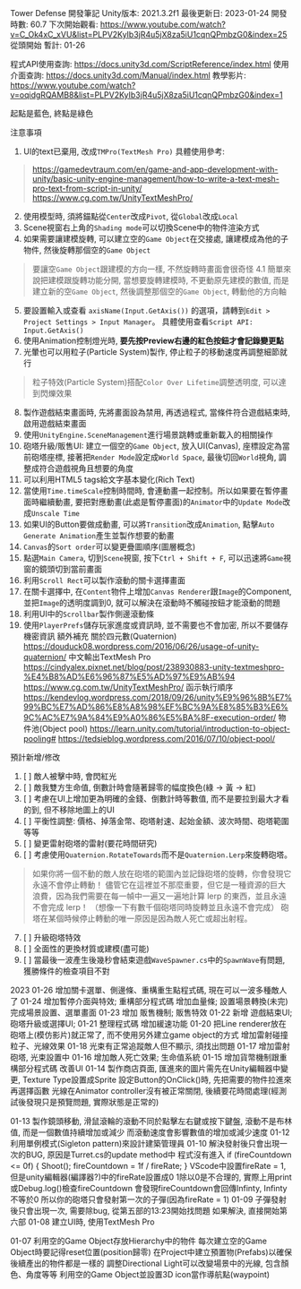 Tower Defense
開發筆記
Unity版本: 2021.3.2f1
最後更新日: 2023-01-24
開發時數: 60.7
下次開始觀看: https://www.youtube.com/watch?v=C_Ok4xC_xVU&list=PLPV2KyIb3jR4u5jX8za5iU1cqnQPmbzG0&index=25
從頭開始
暫計: 01-26 

程式API使用查詢: https://docs.unity3d.com/ScriptReference/index.html
使用介面查詢: https://docs.unity3d.com/Manual/index.html
教學影片: https://www.youtube.com/watch?v=oqidgRQAMB8&list=PLPV2KyIb3jR4u5jX8za5iU1cqnQPmbzG0&index=1

起點是藍色, 終點是綠色


注意事項
1. UI的text已棄用, 改成`TMPro(TextMesh Pro)`
具體使用參考: 
 > https://gamedevtraum.com/en/game-and-app-development-with-unity/basic-unity-engine-management/how-to-write-a-text-mesh-pro-text-from-script-in-unity/
 > https://www.cg.com.tw/UnityTextMeshPro/
2. 使用模型時, 須將錨點從`Center`改成`Pivot`, 從`Global`改成`Local`
3. Scene視窗右上角的`Shading mode`可以切換Scene中的物件渲染方式
4. 如果需要讓建模旋轉, 可以建立空的`Game Object`在交接處, 讓建模成為他的子物件, 然後旋轉那個空的`Game Object`
 > 要讓空`Game Object`跟建模的方向一樣, 不然旋轉時畫面會很奇怪
4.1 簡單來說把建模跟旋轉功能分開, 當想要旋轉建模時, 不更動原先建模的數值, 而是建立新的空`Game Object`, 然後調整那個空的`Game Object`,
轉動他的方向軸
5. 要設置輸入或查看 `axisName(Input.GetAxis())` 的選項，請轉到`Edit > Project Settings > Input Manager`。
具體使用查看`Script API: Input.GetAxis()`
6. 使用Animation控制燈光時, **要先按Preview右邊的紅色按鈕才會記錄變更點**
7. 光暈也可以用粒子(Particle System)製作, 停止粒子的移動速度再調整細節就行
 > 粒子特效(Particle System)搭配`Color Over Lifetime`調整透明度, 可以達到閃爍效果
8. 製作遊戲結束畫面時, 先將畫面設為禁用, 再透過程式, 當條件符合遊戲結束時, 啟用遊戲結束畫面
9. 使用`UnityEngine.SceneManagement`進行場景跳轉或重新載入的相關操作
10. 砲塔升級/販售UI: 建立一個空的`Game Object`, 放入UI(Canvas), 座標設定為當前砲塔座標, 接著把`Render Mode`設定成`World Space`, 最後切回`World`視角, 調整成符合遊戲視角且想要的角度
11. 可以利用HTML5 tags給文字基本變化(Rich Text)
12. 當使用`Time.timeScale`控制時間時, 會連動畫一起控制。所以如果要在暫停畫面時繼續動畫, 要把對應動畫(此處是暫停畫面)的`Animator`中的`Update Mode`改成`Unscale Time`
13. 如果UI的Button要做成動畫, 可以將`Transition`改成`Animation`, 點擊`Auto Generate Animation`產生並製作想要的動畫
14. `Canvas`的`Sort order`可以變更疊圖順序(圖層概念)
15. 點選`Main Camera`, 切到`Scene`視窗, 按下`Ctrl + Shift + F`, 可以迅速將`Game`視窗的鏡頭切到當前畫面
16. 利用`Scroll Rect`可以製作滾動的關卡選擇畫面
17. 在關卡選擇中, 在`Content`物件上增加`Canvas Renderer`跟`Image`的Component, 並把`Image`的透明度調到0, 就可以解決在滾動時不觸碰按鈕才能滾動的問題
18. 利用UI中的`Scrollbar`製作側邊滾動條
19. 使用`PlayerPrefs`儲存玩家進度或資訊時, 並不需要也不會加密, 所以不要儲存機密資訊
額外補充
關於四元數(Quaternion)
https://douduck08.wordpress.com/2016/06/26/usage-of-unity-quaternion/
中文輸出TextMesh Pro
https://cindyalex.pixnet.net/blog/post/238930883-unity-textmeshpro-%E4%B8%AD%E6%96%87%E5%AD%97%E9%AB%94
https://www.cg.com.tw/UnityTextMeshPro/
函示執行順序
https://kendevlog.wordpress.com/2018/09/26/unity%E9%96%8B%E7%99%BC%E7%AD%86%E8%A8%98%EF%BC%9A%E8%85%B3%E6%9C%AC%E7%9A%84%E9%A0%86%E5%BA%8F-execution-order/
物件池(Object pool)
https://learn.unity.com/tutorial/introduction-to-object-pooling#
https://tedsieblog.wordpress.com/2016/07/10/object-pool/

預計新增/修改
1. [ ] 敵人被擊中時, 會閃紅光
2. [ ] 敵我雙方生命值, 倒數計時會隨著歸零的幅度換色(綠 -> 黃 -> 紅)
3. [ ] 考慮在UI上增加更為明確的金錢、倒數計時等數值, 而不是要拉到最大才看的到, 但不移除地圖上的UI
4. [ ] 平衡性調整: 價格、掉落金幣、砲塔射速、起始金額、波次時間、砲塔範圍等等
5. [ ] 變更雷射砲塔的雷射(要花時間研究)
6. [ ] 考慮使用`Quaternion.RotateTowards`而不是`Quaternion.Lerp`來旋轉砲塔。
 > 如果你將一個不動的敵人放在砲塔的範圍內並記錄砲塔的旋轉，你會發現它永遠不會停止轉動！
 > 儘管它在這裡並不那麼重要，但它是一種資源的巨大浪費，因為我們需要在每一幀中一遍又一遍地計算 lerp 的東西，並且永遠不會完成 lerp！
 >（想像一下有數千個砲塔同時旋轉並且永遠不會完成）
 > 砲塔在某個時候停止轉動的唯一原因是因為敵人死亡或超出射程。
7. [ ] 升級砲塔特效
8. [ ] 全面性的更換材質或建模(盡可能)
9. [ ] 當最後一波產生後幾秒會結束遊戲`WaveSpawner.cs`中的`SpawnWave`有問題, 獲勝條件的檢查項目不對


2023
01-26
增加關卡選單、側邊條、重構重生點程式碼, 現在可以一波多種敵人了
01-24
增加暫停介面與特效; 重構部分程式碼
增加血量條; 設置場景轉換(未完)
完成場景設置、選單畫面
01-23
增加 販售機制; 販售特效
01-22
新增 遊戲結束UI; 砲塔升級或選擇UI;
01-21
整理程式碼
增加緩速功能
01-20
把Line renderer放在砲塔上(模仿影片)就正常了, 而不使用另外建立game object的方式
增加雷射碰撞粒子、光線效果
01-18
光束有正常追蹤敵人但不顯示, 須找出問題
01-17
增加雷射砲塔, 光束設置中
01-16
增加敵人死亡效果; 生命值系統
01-15
增加貨幣機制跟重構部分程式碼
改善UI
01-14
製作商店頁面, 匯進來的圖片需先在Unity編輯器中變更, Texture Type設置成Sprite
設定Button的OnClick()時, 先把需要的物件拉進來再選擇函數
光線在Animator controller沒有被正常關閉, 後續要花時間處理(經測試後發現只是預覽問題, 實際狀態是正常的)

01-13
製作鏡頭移動, 滑鼠滾輪的滾動不同於點擊左右鍵或按下鍵盤, 滾動不是布林值, 而是一個數值持續增加或減少
而滾動速度會影響數值的增加或減少速度
01-12
利用單例模式(Sigleton pattern)來設計建築管理員
01-10
解決發射後只會出現一次的BUG, 原因是Turret.cs的update method中
程式沒有進入
if (fireCountdown <= 0f)
{
    Shoot();
    fireCountdown = 1f / fireRate;
}
VScode中設置fireRate = 1, 但是unity編輯器(編譯器?)中的fireRate設置成0
1除以0是不合理的, 實際上用print或Debug.log()檢查fireCountdown
會發現fireCountdown會回傳Infinty, Infinty不等於0
所以你的砲塔只會發射第一次的子彈(因為fireRate = 1)
01-09
子彈發射後只會出現一次, 需要除bug, 從第五部的13:23開始找問題
如果解決, 直接開始第六部
01-08
建立UI時, 使用TextMesh Pro

01-07
利用空的Game Object存放Hierarchy中的物件
每次建立空的Game Object時要記得reset位置(position歸零)
在Project中建立預置物(Prefabs)以確保後續產出的物件都是一樣的
調整Directional Light可以改變場景中的光線, 包含顏色、角度等等
利用空的Game Object並設置3D icon當作導航點(waypoint)